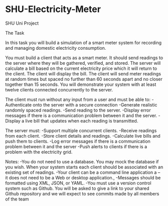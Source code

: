 # SHU-Electricity-Meter
SHU Uni Project

The Task

In this task you will build a simulation of a smart meter system for recording and managing domestic electricity
consumption.

You must build a client that acts as a smart meter. It should send readings to the server where they will be gathered,
verified, and stored. The server will calculate a bill based on the current electricity price which it will return to the
client. The client will display the bill. The client will send meter readings at random times but spaced no further than
60 seconds apart and no closer together than 15 seconds. You will demonstrate your system with at least twelve clients
connected concurrently to the server.

The client must run without any input from a user and must be able to:
-Authenticate onto the server with a secure connection
-Generate realistic randomly spaced readings.
-Send reading to the server.
-Display error messages if there is a communication problem between it and the server.
-Display a live bill that updates when each reading is transmitted.

The server must:
-Support multiple concurrent clients.
-Receive readings from each client.
-Store client details and readings.
-Calculate live bills and push them to clients.
-Log error messages if there is a communication problem between it and the server
-Push alerts to clients if there is a problem with the electricity grid.

Notes:
-You do not need to use a database. You may mock the database if you wish. When your system starts each
client should be associated with an existing set of readings.
-Your client can be a command line application a – it does not need to be a Web or desktop application.,
-Messages should be formatted using XML, JSON, or YAML.
-You must use a version control system such as Github. You will be asked to give a link to your shared Github
repository and we will expect to see commits made by all members of the team

